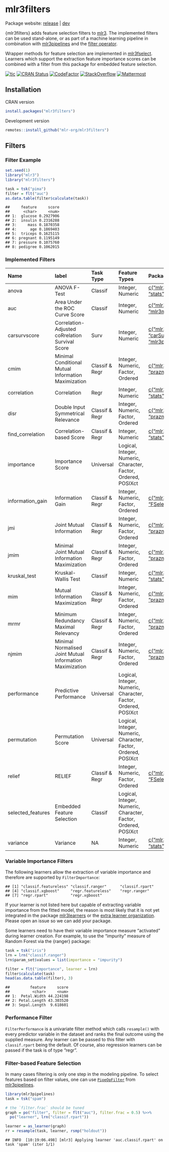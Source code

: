 
# mlr3filters

Package website: [release](https://mlr3filters.mlr-org.com/) |
[dev](https://mlr3filters.mlr-org.com/dev/)

{mlr3filters} adds feature selection filters to
[mlr3](https://mlr3.mlr-org.com). The implemented filters can be used
stand-alone, or as part of a machine learning pipeline in combination
with [mlr3pipelines](https://mlr3pipelines.mlr-org.com) and the [filter
operator](https://mlr3pipelines.mlr-org.com/reference/mlr_pipeops_filter.html).

Wrapper methods for feature selection are implemented in
[mlr3fselect](https://mlr3fselect.mlr-org.com). Learners which support
the extraction feature importance scores can be combined with a filter
from this package for embedded feature selection.

<!-- badges: start -->

[![tic](https://github.com/mlr-org/mlr3filters/workflows/tic/badge.svg?branch=master)](https://github.com/mlr-org/mlr3filters/actions)
[![CRAN
Status](https://www.r-pkg.org/badges/version/mlr3filters)](https://cran.r-project.org/package=mlr3filters)
[![CodeFactor](https://www.codefactor.io/repository/github/mlr-org/mlr3filters/badge)](https://www.codefactor.io/repository/github/mlr-org/mlr3filters)
[![StackOverflow](https://img.shields.io/badge/stackoverflow-mlr3-orange.svg)](https://stackoverflow.com/questions/tagged/mlr3)
[![Mattermost](https://img.shields.io/badge/chat-mattermost-orange.svg)](https://lmmisld-lmu-stats-slds.srv.mwn.de/mlr_invite/)
<!-- badges: end -->

## Installation

CRAN version

``` r
install.packages("mlr3filters")
```

Development version

``` r
remotes::install_github("mlr-org/mlr3filters")
```

## Filters

### Filter Example

``` r
set.seed(1)
library("mlr3")
library("mlr3filters")

task = tsk("pima")
filter = flt("auc")
as.data.table(filter$calculate(task))
```

    ##     feature     score
    ##      <char>     <num>
    ## 1:  glucose 0.2927906
    ## 2:  insulin 0.2316288
    ## 3:     mass 0.1870358
    ## 4:      age 0.1869403
    ## 5:  triceps 0.1625115
    ## 6: pregnant 0.1195149
    ## 7: pressure 0.1075760
    ## 8: pedigree 0.1062015

### Implemented Filters

| Name               | label                                                    | Task Type      | Feature Types                                                  | Package                                                                                                                                   |
| :----------------- | :------------------------------------------------------- | :------------- | :------------------------------------------------------------- | :---------------------------------------------------------------------------------------------------------------------------------------- |
| anova              | ANOVA F-Test                                             | Classif        | Integer, Numeric                                               | [c(“mlr3filters”, “stats”)](https://cran.r-project.org/package=c\(%22mlr3filters%22,%20%22stats%22\))                                     |
| auc                | Area Under the ROC Curve Score                           | Classif        | Integer, Numeric                                               | [c(“mlr3filters”, “mlr3measures”)](https://cran.r-project.org/package=c\(%22mlr3filters%22,%20%22mlr3measures%22\))                       |
| carsurvscore       | Correlation-Adjusted coRrelation Survival Score          | Surv           | Integer, Numeric                                               | [c(“mlr3filters”, “carSurv”, “mlr3proba”)](https://cran.r-project.org/package=c\(%22mlr3filters%22,%20%22carSurv%22,%20%22mlr3proba%22\)) |
| cmim               | Minimal Conditional Mutual Information Maximization      | Classif & Regr | Integer, Numeric, Factor, Ordered                              | [c(“mlr3filters”, “praznik”)](https://cran.r-project.org/package=c\(%22mlr3filters%22,%20%22praznik%22\))                                 |
| correlation        | Correlation                                              | Regr           | Integer, Numeric                                               | [c(“mlr3filters”, “stats”)](https://cran.r-project.org/package=c\(%22mlr3filters%22,%20%22stats%22\))                                     |
| disr               | Double Input Symmetrical Relevance                       | Classif & Regr | Integer, Numeric, Factor, Ordered                              | [c(“mlr3filters”, “praznik”)](https://cran.r-project.org/package=c\(%22mlr3filters%22,%20%22praznik%22\))                                 |
| find\_correlation  | Correlation-based Score                                  | Classif & Regr | Integer, Numeric                                               | [c(“mlr3filters”, “stats”)](https://cran.r-project.org/package=c\(%22mlr3filters%22,%20%22stats%22\))                                     |
| importance         | Importance Score                                         | Universal      | Logical, Integer, Numeric, Character, Factor, Ordered, POSIXct |                                                                                                                                           |
| information\_gain  | Information Gain                                         | Classif & Regr | Integer, Numeric, Factor, Ordered                              | [c(“mlr3filters”, “FSelectorRcpp”)](https://cran.r-project.org/package=c\(%22mlr3filters%22,%20%22FSelectorRcpp%22\))                     |
| jmi                | Joint Mutual Information                                 | Classif & Regr | Integer, Numeric, Factor, Ordered                              | [c(“mlr3filters”, “praznik”)](https://cran.r-project.org/package=c\(%22mlr3filters%22,%20%22praznik%22\))                                 |
| jmim               | Minimal Joint Mutual Information Maximization            | Classif & Regr | Integer, Numeric, Factor, Ordered                              | [c(“mlr3filters”, “praznik”)](https://cran.r-project.org/package=c\(%22mlr3filters%22,%20%22praznik%22\))                                 |
| kruskal\_test      | Kruskal-Wallis Test                                      | Classif        | Integer, Numeric                                               | [c(“mlr3filters”, “stats”)](https://cran.r-project.org/package=c\(%22mlr3filters%22,%20%22stats%22\))                                     |
| mim                | Mutual Information Maximization                          | Classif & Regr | Integer, Numeric, Factor, Ordered                              | [c(“mlr3filters”, “praznik”)](https://cran.r-project.org/package=c\(%22mlr3filters%22,%20%22praznik%22\))                                 |
| mrmr               | Minimum Redundancy Maximal Relevancy                     | Classif & Regr | Integer, Numeric, Factor, Ordered                              | [c(“mlr3filters”, “praznik”)](https://cran.r-project.org/package=c\(%22mlr3filters%22,%20%22praznik%22\))                                 |
| njmim              | Minimal Normalised Joint Mutual Information Maximization | Classif & Regr | Integer, Numeric, Factor, Ordered                              | [c(“mlr3filters”, “praznik”)](https://cran.r-project.org/package=c\(%22mlr3filters%22,%20%22praznik%22\))                                 |
| performance        | Predictive Performance                                   | Universal      | Logical, Integer, Numeric, Character, Factor, Ordered, POSIXct |                                                                                                                                           |
| permutation        | Permutation Score                                        | Universal      | Logical, Integer, Numeric, Character, Factor, Ordered, POSIXct |                                                                                                                                           |
| relief             | RELIEF                                                   | Classif & Regr | Integer, Numeric, Factor, Ordered                              | [c(“mlr3filters”, “FSelectorRcpp”)](https://cran.r-project.org/package=c\(%22mlr3filters%22,%20%22FSelectorRcpp%22\))                     |
| selected\_features | Embedded Feature Selection                               | Classif        | Logical, Integer, Numeric, Character, Factor, Ordered, POSIXct |                                                                                                                                           |
| variance           | Variance                                                 | NA             | Integer, Numeric                                               | [c(“mlr3filters”, “stats”)](https://cran.r-project.org/package=c\(%22mlr3filters%22,%20%22stats%22\))                                     |

### Variable Importance Filters

The following learners allow the extraction of variable importance and
therefore are supported by `FilterImportance`:

    ## [1] "classif.featureless" "classif.ranger"      "classif.rpart"      
    ## [4] "classif.xgboost"     "regr.featureless"    "regr.ranger"        
    ## [7] "regr.rpart"          "regr.xgboost"

If your learner is not listed here but capable of extracting variable
importance from the fitted model, the reason is most likely that it is
not yet integrated in the package
[mlr3learners](https://github.com/mlr-org/mlr3learners) or the [extra
learner organization](https://github.com/mlr3learners). Please open an
issue so we can add your package.

Some learners need to have their variable importance measure “activated”
during learner creation. For example, to use the “impurity” measure of
Random Forest via the {ranger} package:

``` r
task = tsk("iris")
lrn = lrn("classif.ranger")
lrn$param_set$values = list(importance = "impurity")

filter = flt("importance", learner = lrn)
filter$calculate(task)
head(as.data.table(filter), 3)
```

    ##         feature     score
    ##          <char>     <num>
    ## 1:  Petal.Width 44.224198
    ## 2: Petal.Length 43.303520
    ## 3: Sepal.Length  9.618601

### Performance Filter

`FilterPerformance` is a univariate filter method which calls
`resample()` with every predictor variable in the dataset and ranks the
final outcome using the supplied measure. Any learner can be passed to
this filter with `classif.rpart` being the default. Of course, also
regression learners can be passed if the task is of type “regr”.

### Filter-based Feature Selection

In many cases filtering is only one step in the modeling pipeline. To
select features based on filter values, one can use
[`PipeOpFilter`](https://mlr3pipelines.mlr-org.com/reference/mlr_pipeops_filter.html)
from [mlr3pipelines](https://github.com/mlr-org/mlr3pipelines).

``` r
library(mlr3pipelines)
task = tsk("spam")

# the `filter.frac` should be tuned
graph = po("filter", filter = flt("auc"), filter.frac = 0.5) %>>%
  po("learner", lrn("classif.rpart"))

learner = as_learner(graph)
rr = resample(task, learner, rsmp("holdout"))
```

    ## INFO  [10:19:06.498] [mlr3] Applying learner 'auc.classif.rpart' on task 'spam' (iter 1/1)
